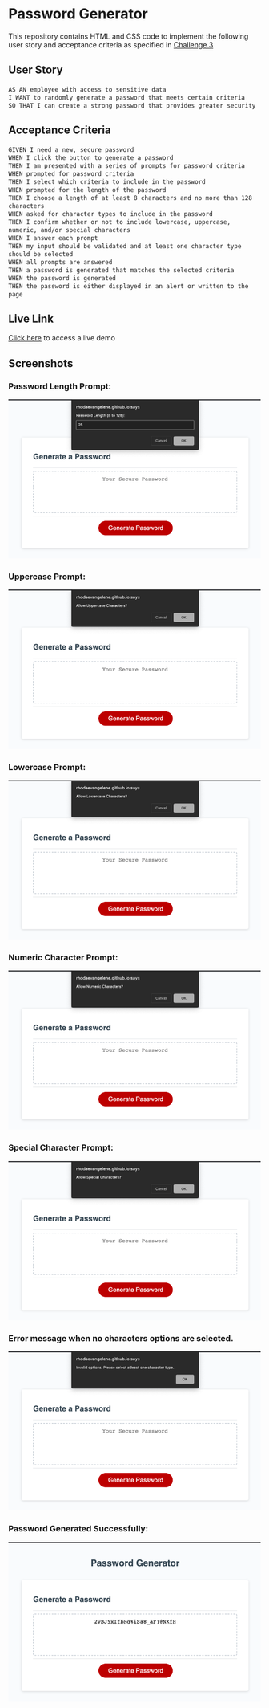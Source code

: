 # Password Generator
This repository contains HTML and CSS code to implement the following user story and acceptance criteria as specified in [Challenge 3](https://courses.bootcampspot.com/courses/762/assignments/16701?module_item_id=276450)

## User Story
```
AS AN employee with access to sensitive data
I WANT to randomly generate a password that meets certain criteria
SO THAT I can create a strong password that provides greater security
```

## Acceptance Criteria
```
GIVEN I need a new, secure password
WHEN I click the button to generate a password
THEN I am presented with a series of prompts for password criteria
WHEN prompted for password criteria
THEN I select which criteria to include in the password
WHEN prompted for the length of the password
THEN I choose a length of at least 8 characters and no more than 128 characters
WHEN asked for character types to include in the password
THEN I confirm whether or not to include lowercase, uppercase, numeric, and/or special characters
WHEN I answer each prompt
THEN my input should be validated and at least one character type should be selected
WHEN all prompts are answered
THEN a password is generated that matches the selected criteria
WHEN the password is generated
THEN the password is either displayed in an alert or written to the page
```

## Live Link
[Click here](https://rhodaevangelene.github.io/password-generator/) to access a live demo

## Screenshots
### Password Length Prompt:
![Mockup Image](/screenshots/1.png)
### Uppercase Prompt:
![Mockup Image](/screenshots/2.png)
### Lowercase Prompt:
![Mockup Image](/screenshots/3.png)
### Numeric Character Prompt:
![Mockup Image](/screenshots/4.png)
### Special Character Prompt:
![Mockup Image](/screenshots/5.png)
### Error message when no characters options are selected.
![Mockup Image](/screenshots/6.png)
### Password Generated Successfully:
![Mockup Image](/screenshots/7.png)

